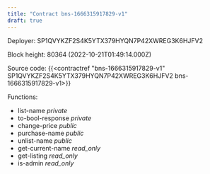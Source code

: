 ```yaml
---
title: "Contract bns-1666315917829-v1"
draft: true
---
```

Deployer: SP1QVYKZF2S4K5YTX379HYQN7P42XWREG3K6HJFV2


 



Block height: 80364 (2022-10-21T01:49:14.000Z)

Source code: {{<contractref "bns-1666315917829-v1" SP1QVYKZF2S4K5YTX379HYQN7P42XWREG3K6HJFV2 bns-1666315917829-v1>}}

Functions:

* list-name _private_
* to-bool-response _private_
* change-price _public_
* purchase-name _public_
* unlist-name _public_
* get-current-name _read_only_
* get-listing _read_only_
* is-admin _read_only_
